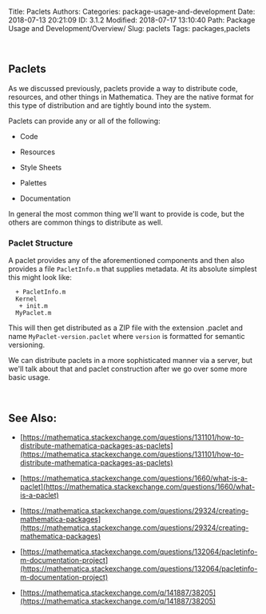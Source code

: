 Title: Paclets
Authors: 
Categories: package-usage-and-development
Date: 2018-07-13 20:21:09
ID: 3.1.2
Modified: 2018-07-17 13:10:40
Path: Package Usage and Development/Overview/
Slug: paclets
Tags: packages,paclets

<a id="paclets" style="width:0;height:0;margin:0;padding:0;">&zwnj;</a>

## Paclets

As we discussed previously, paclets provide a way to distribute code, resources, and other things in Mathematica. They are the native format for this type of distribution and are tightly bound into the system.

Paclets can provide any or all of the following:

* Code

* Resources

* Style Sheets

* Palettes

* Documentation

In general the most common thing we'll want to provide is code, but the others are common things to distribute as well.

### Paclet Structure

A paclet provides any of the aforementioned components and then also provides a file  ```PacletInfo.m```  that supplies metadata. At its absolute simplest this might look like:

```MyPaclet
  + PacletInfo.m 
  Kernel 
   + init.m 
  MyPaclet.m
```

This will then get distributed as a ZIP file with the extension .paclet and name  ```MyPaclet-version.paclet```  where  ```version```  is formatted for semantic versioning.

We can distribute paclets in a more sophisticated manner via a server, but we'll talk about that and paclet construction after we go over some more basic usage.

<a id="see-also" style="width:0;height:0;margin:0;padding:0;">&zwnj;</a>

## See Also:

* [https://mathematica.stackexchange.com/questions/131101/how-to-distribute-mathematica-packages-as-paclets](https://mathematica.stackexchange.com/questions/131101/how-to-distribute-mathematica-packages-as-paclets)

* [https://mathematica.stackexchange.com/questions/1660/what-is-a-paclet](https://mathematica.stackexchange.com/questions/1660/what-is-a-paclet)

* [https://mathematica.stackexchange.com/questions/29324/creating-mathematica-packages](https://mathematica.stackexchange.com/questions/29324/creating-mathematica-packages)

* [https://mathematica.stackexchange.com/questions/132064/pacletinfo-m-documentation-project](https://mathematica.stackexchange.com/questions/132064/pacletinfo-m-documentation-project)

* [https://mathematica.stackexchange.com/q/141887/38205](https://mathematica.stackexchange.com/q/141887/38205)